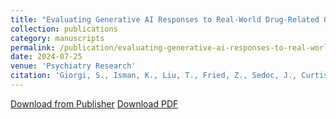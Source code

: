 ```yaml
---
title: "Evaluating Generative AI Responses to Real-World Drug-Related Questions"
collection: publications
category: manuscripts
permalink: /publication/evaluating-generative-ai-responses-to-real-world-drug-related-questions.md
date: 2024-07-25
venue: 'Psychiatry Research'
citation: 'Giorgi, S., Isman, K., Liu, T., Fried, Z., Sedoc, J., Curtis, B. (2024). &quot;Evaluating Generative AI Responses to Real-World Drug Related Questions&quot; <i>Psychiatry Research</i>.'
---
```

[Download from Publisher](https://www.sciencedirect.com/science/article/pii/S0165178124003433)  [Download PDF](/files/publications/giorgi2024evaluating.pdf)

